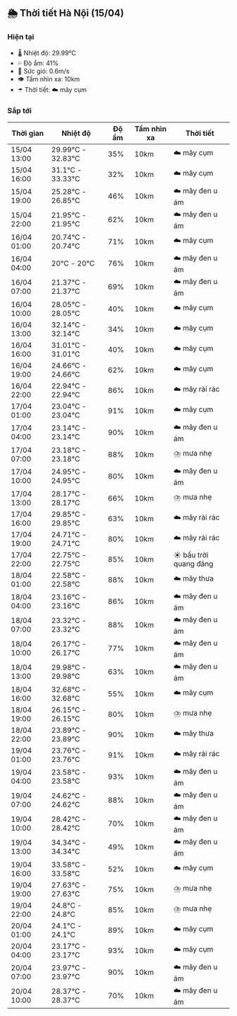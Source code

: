 ## 🌦️ Thời tiết Hà Nội (15/04)

### Hiện tại

- 🌡️ Nhiệt độ: 29.99℃
- 💦 Độ ẩm: 41%
- 💨 Sức gió: 0.6m/s
- 👁️ Tầm nhìn xa: 10km
- ☂️ Thời tiết: ☁️ mây cụm

### Sắp tới

| Thời gian | Nhiệt độ | Độ ẩm | Tầm nhìn xa | Thời tiết |
| --- | --- | --- | --- | --- |
| 15/04 13:00 | 29.99℃ - 32.83℃ | 35% | 10km | ☁️ mây cụm |
| 15/04 16:00 | 31.1℃ - 33.33℃ | 32% | 10km | ☁️ mây cụm |
| 15/04 19:00 | 25.28℃ - 26.85℃ | 46% | 10km | ☁️ mây đen u ám |
| 15/04 22:00 | 21.95℃ - 21.95℃ | 62% | 10km | ☁️ mây đen u ám |
| 16/04 01:00 | 20.74℃ - 20.74℃ | 71% | 10km | ☁️ mây cụm |
| 16/04 04:00 | 20℃ - 20℃ | 76% | 10km | ☁️ mây đen u ám |
| 16/04 07:00 | 21.37℃ - 21.37℃ | 69% | 10km | ☁️ mây đen u ám |
| 16/04 10:00 | 28.05℃ - 28.05℃ | 40% | 10km | ☁️ mây cụm |
| 16/04 13:00 | 32.14℃ - 32.14℃ | 34% | 10km | ☁️ mây cụm |
| 16/04 16:00 | 31.01℃ - 31.01℃ | 40% | 10km | ☁️ mây cụm |
| 16/04 19:00 | 24.66℃ - 24.66℃ | 62% | 10km | ☁️ mây cụm |
| 16/04 22:00 | 22.94℃ - 22.94℃ | 86% | 10km | ☁️ mây rải rác |
| 17/04 01:00 | 23.04℃ - 23.04℃ | 91% | 10km | ☁️ mây cụm |
| 17/04 04:00 | 23.14℃ - 23.14℃ | 90% | 10km | ☁️ mây đen u ám |
| 17/04 07:00 | 23.18℃ - 23.18℃ | 88% | 10km | ⛈️ mưa nhẹ |
| 17/04 10:00 | 24.95℃ - 24.95℃ | 80% | 10km | ☁️ mây đen u ám |
| 17/04 13:00 | 28.17℃ - 28.17℃ | 66% | 10km | ⛈️ mưa nhẹ |
| 17/04 16:00 | 29.85℃ - 29.85℃ | 63% | 10km | ☁️ mây rải rác |
| 17/04 19:00 | 24.71℃ - 24.71℃ | 80% | 10km | ☁️ mây rải rác |
| 17/04 22:00 | 22.75℃ - 22.75℃ | 85% | 10km | ☀️ bầu trời quang đãng |
| 18/04 01:00 | 22.58℃ - 22.58℃ | 88% | 10km | ☁️ mây thưa |
| 18/04 04:00 | 23.16℃ - 23.16℃ | 86% | 10km | ☁️ mây đen u ám |
| 18/04 07:00 | 23.32℃ - 23.32℃ | 88% | 10km | ☁️ mây đen u ám |
| 18/04 10:00 | 26.17℃ - 26.17℃ | 77% | 10km | ☁️ mây đen u ám |
| 18/04 13:00 | 29.98℃ - 29.98℃ | 63% | 10km | ☁️ mây đen u ám |
| 18/04 16:00 | 32.68℃ - 32.68℃ | 55% | 10km | ☁️ mây cụm |
| 18/04 19:00 | 26.15℃ - 26.15℃ | 80% | 10km | ⛈️ mưa nhẹ |
| 18/04 22:00 | 23.89℃ - 23.89℃ | 90% | 10km | ☁️ mây thưa |
| 19/04 01:00 | 23.76℃ - 23.76℃ | 91% | 10km | ☁️ mây rải rác |
| 19/04 04:00 | 23.58℃ - 23.58℃ | 93% | 10km | ☁️ mây đen u ám |
| 19/04 07:00 | 24.62℃ - 24.62℃ | 88% | 10km | ☁️ mây đen u ám |
| 19/04 10:00 | 28.42℃ - 28.42℃ | 70% | 10km | ☁️ mây đen u ám |
| 19/04 13:00 | 34.34℃ - 34.34℃ | 49% | 10km | ☁️ mây đen u ám |
| 19/04 16:00 | 33.58℃ - 33.58℃ | 52% | 10km | ☁️ mây cụm |
| 19/04 19:00 | 27.63℃ - 27.63℃ | 75% | 10km | ⛈️ mưa nhẹ |
| 19/04 22:00 | 24.8℃ - 24.8℃ | 85% | 10km | ⛈️ mưa nhẹ |
| 20/04 01:00 | 24.1℃ - 24.1℃ | 89% | 10km | ☁️ mây cụm |
| 20/04 04:00 | 23.17℃ - 23.17℃ | 93% | 10km | ☁️ mây cụm |
| 20/04 07:00 | 23.97℃ - 23.97℃ | 90% | 10km | ☁️ mây đen u ám |
| 20/04 10:00 | 28.37℃ - 28.37℃ | 70% | 10km | ☁️ mây đen u ám |
